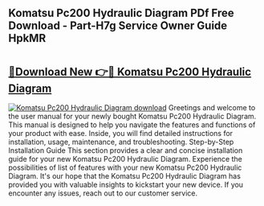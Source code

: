 ## Komatsu Pc200 Hydraulic Diagram PDf Free Download - Part-H7g Service Owner Guide HpkMR

# <h2><a href="http://dflr34k.blite.top/?on=Komatsu+Pc200+Hydraulic+Diagram">🔗Download New 👉🔴 Komatsu Pc200 Hydraulic Diagram</a></h2>

[![Komatsu Pc200 Hydraulic Diagram download](https://i.imgur.com/lujVjoI.png)](http://dflr34k.blite.top/?on=Komatsu+Pc200+Hydraulic+Diagram)
Greetings and welcome to the user manual for your newly bought Komatsu Pc200 Hydraulic Diagram. This manual is designed to help you navigate the features and functions of your product with ease. Inside, you will find detailed instructions for installation, usage, maintenance, and troubleshooting. Step-by-Step Installation Guide This section provides a clear and concise installation guide for your new Komatsu Pc200 Hydraulic Diagram. Experience the possibilities of list of features with your new Komatsu Pc200 Hydraulic Diagram. It's our hope that the Komatsu Pc200 Hydraulic Diagram has provided you with valuable insights to kickstart your new device. If you encounter any issues, reach out to our customer service.
